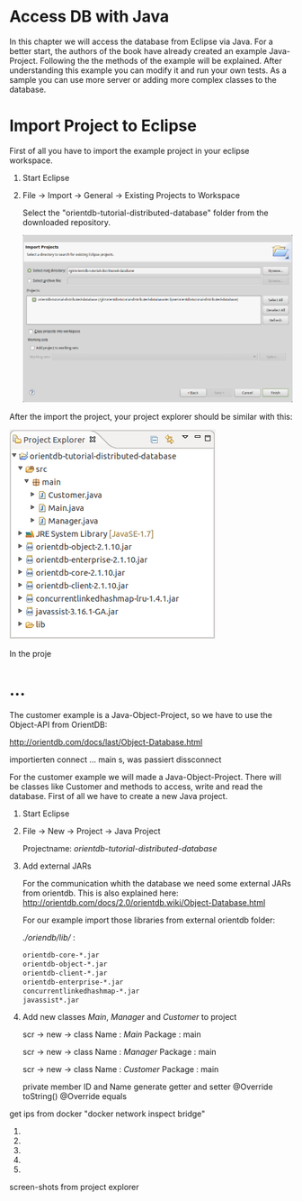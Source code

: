 # Access DB with Java

In this chapter we will access the database from Eclipse via Java.
For a better start, the authors of the book have already created an example Java-Project.
Following the the methods of the example will be explained. After understanding this example you can modify it and run your own tests. As a sample you can use more server or adding more complex classes to the database.

# Import Project to Eclipse

First of all you have to import the example project in your eclipse workspace.

1. Start Eclipse
1. File -> Import -> General -> Existing Projects to Workspace

    Select the "orientdb-tutorial-distributed-database" folder from the downloaded repository.
    
    ![](./images/project-import.png)

After the import the project, your project explorer should be similar with this:

![](./images/project-explorer.png)

In the proje





# ...




The customer example is a Java-Object-Project, so we have to use the Object-API from OrientDB:

http://orientdb.com/docs/last/Object-Database.html



importierten
connect ... main s, was passiert dissconnect


For the customer example we will made a Java-Object-Project. There will be classes like Customer and methods to access, write and read the database. 
First of all we have to create a new Java project.  



1. Start Eclipse
1. File -> New -> Project -> Java Project

    Projectname: *orientdb-tutorial-distributed-database*
    
1. Add external JARs

    For the communication whith the database we need some external JARs from orientdb.
    This is also explained here:     http://orientdb.com/docs/2.0/orientdb.wiki/Object-Database.html
    
    For our example import those libraries from external orientdb folder:

    *./oriendb/lib/* :
    
    ```
    orientdb-core-*.jar
    orientdb-object-*.jar   
    orientdb-client-*.jar
    orientdb-enterprise-*.jar    
    concurrentlinkedhashmap-*.jar
    javassist*.jar
    ```

1. Add new classes *Main*, *Manager* and *Customer* to project

    scr -> new -> class 
    Name : *Main*
    Package : main
    
    scr -> new -> class 
    Name : *Manager* 
    Package : main
    
    scr -> new -> class 
    Name : *Customer* 
    Package : main
    
    private member ID and Name
    generate getter and setter
    @Override toString()
    @Override equals

get ips from docker "docker network inspect bridge"

1. 
1. 
1. 
1. 
1. 


screen-shots from project explorer